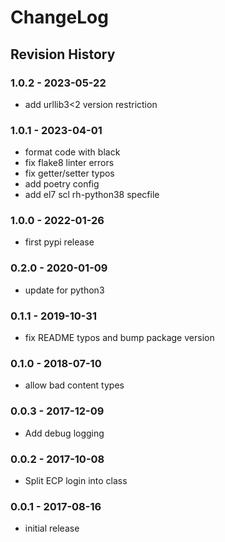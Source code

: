 # ChangeLog

## Revision History

### 1.0.2 - 2023-05-22

* add urllib3<2 version restriction

### 1.0.1 - 2023-04-01

* format code with black
* fix flake8 linter errors
* fix getter/setter typos
* add poetry config
* add el7 scl rh-python38 specfile

### 1.0.0 - 2022-01-26

* first pypi release

### 0.2.0 - 2020-01-09

* update for python3

### 0.1.1 - 2019-10-31

* fix README typos and bump package version

### 0.1.0 - 2018-07-10

* allow bad content types

### 0.0.3 - 2017-12-09

* Add debug logging

### 0.0.2 - 2017-10-08

* Split ECP login into class

### 0.0.1 - 2017-08-16

* initial release
